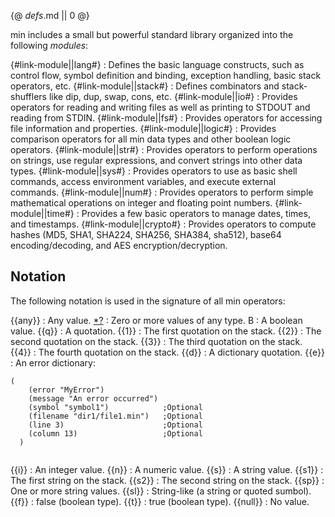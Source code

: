 {@ _defs_.md || 0 @}

min includes a small but powerful standard library organized into the following _modules_:

{#link-module||lang#}
: Defines the basic language constructs, such as control flow, symbol definition and binding, exception handling, basic stack operators, etc.
{#link-module||stack#}
: Defines combinators and stack-shufflers like dip, dup, swap, cons, etc.
{#link-module||io#}
: Provides operators for reading and writing files as well as printing to STDOUT and reading from STDIN.
{#link-module||fs#}
: Provides operators for accessing file information and properties. 
{#link-module||logic#}
: Provides comparison operators for all min data types and other boolean logic operators.
{#link-module||str#}
: Provides operators to perform operations on strings, use regular expressions, and convert strings into other data types.
{#link-module||sys#}
: Provides operators to use as basic shell commands, access environment variables, and execute external commands.
{#link-module||num#}
: Provides operators to perform simple mathematical operations on integer and floating point numbers.
{#link-module||time#}
: Provides a few basic operators to manage dates, times, and timestamps.
{#link-module||crypto#}
: Provides operators to compute hashes (MD5, SHA1, SHA224, SHA256, SHA384, sha512), base64 encoding/decoding, and AES encryption/decryption.

## Notation

The following notation is used in the signature of all min operators:

{{any}}
: Any value.
[\*?](class:kwd)
: Zero or more values of any type.
B
: A boolean value.
{{q}}
: A quotation.
{{1}}
: The first quotation on the stack.
{{2}}
: The second quotation on the stack.
{{3}}
: The third quotation on the stack.
{{4}}
: The fourth quotation on the stack.
{{d}}
: A dictionary quotation.
{{e}}
: An error dictionary:
  <pre><code>(
    (error "MyError")
    (message "An error occurred")
    (symbol "symbol1")            ;Optional
    (filename "dir1/file1.min")   ;Optional
    (line 3)                      ;Optional
    (column 13)                   ;Optional
  )
  </code></pre>
{{i}}
: An integer value.
{{n}}
: A numeric value.
{{s}}
: A string value.
{{s1}}
: The first string on the stack.
{{s2}}
: The second string on the stack.
{{sp}}
: One or more string values.
{{sl}}
: String-like (a string or quoted sumbol).
{{f}}
: false (boolean type).
{{t}}
: true (boolean type).
{{null}}
: No value.
